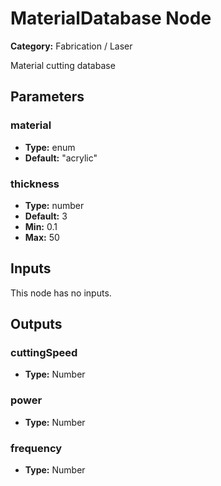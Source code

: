 
# MaterialDatabase Node

**Category:** Fabrication / Laser

Material cutting database

## Parameters


### material
- **Type:** enum
- **Default:** "acrylic"





### thickness
- **Type:** number
- **Default:** 3
- **Min:** 0.1
- **Max:** 50



## Inputs

This node has no inputs.

## Outputs


### cuttingSpeed
- **Type:** Number



### power
- **Type:** Number



### frequency
- **Type:** Number




